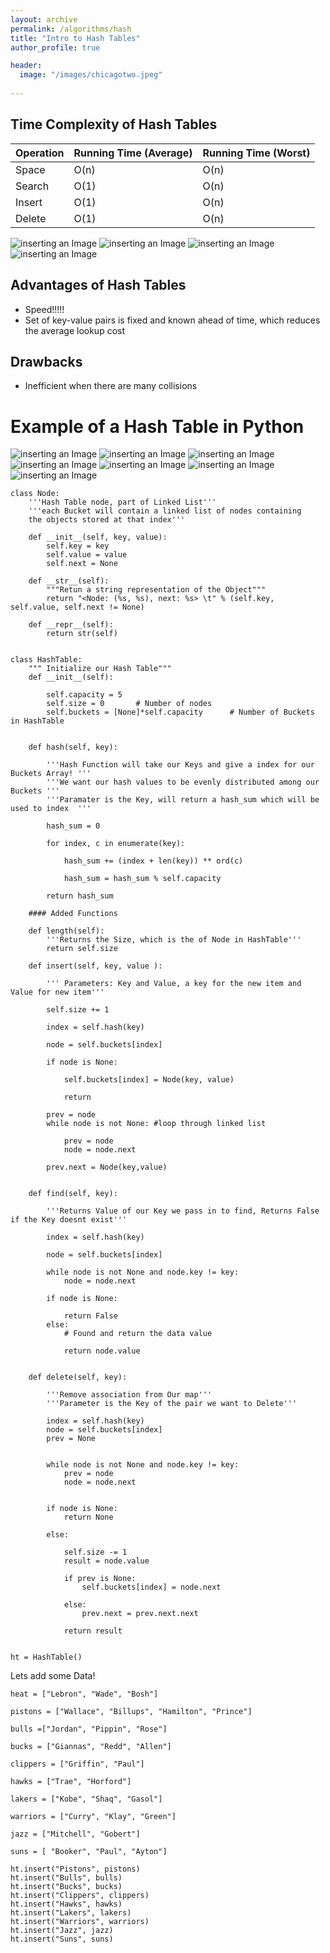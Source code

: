 ```yaml
---
layout: archive
permalink: /algorithms/hash
title: "Intro to Hash Tables"
author_profile: true

header:
  image: "/images/chicagotwo.jpeg"
  
---
```

## Time Complexity of Hash Tables

| Operation | Running Time (Average) | Running Time (Worst) |
|-----------|------------------------|----------------------|
| Space     | O(n)                   | O(n)                 |
| Search    | O(1)                   | O(n)                 |
| Insert    | O(1)                   | O(n)                 |
| Delete    | O(1)                   | O(n)                 |

![inserting an Image](/images/hashing/intro/Page1.jpg)
![inserting an Image](/images/hashing/intro/Page2.jpg)
![inserting an Image](/images/hashing/intro/Page3.jpg)
![inserting an Image](/images/hashing/intro/Page4.jpg)




## Advantages of Hash Tables

- Speed!!!!!
- Set of key-value pairs is fixed and known ahead of time, which reduces the average lookup cost


## Drawbacks

- Inefficient when there are many collisions




# Example of a Hash Table in Python

![inserting an Image](/images/hashing/example/hash1.jpg)
![inserting an Image](/images/hashing/example/hash2.jpg)
![inserting an Image](/images/hashing/example/hash3.jpg)
![inserting an Image](/images/hashing/example/hash4.jpg)
![inserting an Image](/images/hashing/example/hash5.jpg)
![inserting an Image](/images/hashing/example/hash6.jpg)
![inserting an Image](/images/hashing/example/hash7.jpg)




    class Node:
        '''Hash Table node, part of Linked List'''
        '''each Bucket will contain a linked list of nodes containing
        the objects stored at that index'''
        
        def __init__(self, key, value):
            self.key = key
            self.value = value
            self.next = None
            
        def __str__(self):
            """Retun a string representation of the Object"""
            return "<Node: (%s, %s), next: %s> \t" % (self.key, self.value, self.next != None)
        
        def __repr__(self):
            return str(self)
            

    class HashTable:
        """ Initialize our Hash Table"""
        def __init__(self):
        
            self.capacity = 5   
            self.size = 0       # Number of nodes
            self.buckets = [None]*self.capacity      # Number of Buckets in HashTable
            
        
        def hash(self, key):
            
            '''Hash Function will take our Keys and give a index for our Buckets Array! '''
            '''We want our hash values to be evenly distributed among our Buckets '''
            '''Paramater is the Key, will return a hash_sum which will be used to index  '''
            
            hash_sum = 0
            
            for index, c in enumerate(key):
                
                hash_sum += (index + len(key)) ** ord(c)
                
                hash_sum = hash_sum % self.capacity
                
            return hash_sum
        
        #### Added Functions
        
        def length(self):
            '''Returns the Size, which is the of Node in HashTable'''
            return self.size
        
        def insert(self, key, value ):
            
            ''' Parameters: Key and Value, a key for the new item and Value for new item'''
            
            self.size += 1
            
            index = self.hash(key)
                    
            node = self.buckets[index]
            
            if node is None:
                
                self.buckets[index] = Node(key, value)   
                
                return
            
            prev = node
            while node is not None: #loop through linked list
                
                prev = node
                node = node.next
            
            prev.next = Node(key,value)
            
        
        def find(self, key):
            
            '''Returns Value of our Key we pass in to find, Returns False if the Key doesnt exist'''
            
            index = self.hash(key)
            
            node = self.buckets[index]
            
            while node is not None and node.key != key:
                node = node.next
            
            if node is None:
                
                return False 
            else:
                # Found and return the data value
                
                return node.value
            
        
        def delete(self, key):
            
            '''Remove association from Our map'''
            '''Parameter is the Key of the pair we want to Delete'''
            
            index = self.hash(key)
            node = self.buckets[index]
            prev = None

            
            while node is not None and node.key != key:
                prev = node
                node = node.next
                
            
            if node is None:
                return None
            
            else:
                
                self.size -= 1
                result = node.value
                
                if prev is None:
                    self.buckets[index] = node.next
                
                else:
                    prev.next = prev.next.next 
                    
                return result


    ht = HashTable()




Lets add some Data!

                                        
    heat = ["Lebron", "Wade", "Bosh"]

    pistons = ["Wallace", "Billups", "Hamilton", "Prince"]

    bulls =["Jordan", "Pippin", "Rose"]

    bucks = ["Giannas", "Redd", "Allen"]

    clippers = ["Griffin", "Paul"]

    hawks = ["Trae", "Horford"]

    lakers = ["Kobe", "Shaq", "Gasol"]

    warriors = ["Curry", "Klay", "Green"]

    jazz = ["Mitchell", "Gobert"]

    suns = [ "Booker", "Paul", "Ayton"]

    ht.insert("Pistons", pistons)
    ht.insert("Bulls", bulls)
    ht.insert("Bucks", bucks)
    ht.insert("Clippers", clippers)
    ht.insert("Hawks", hawks)
    ht.insert("Lakers", lakers)
    ht.insert("Warriors", warriors)
    ht.insert("Jazz", jazz)
    ht.insert("Suns", suns)